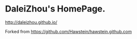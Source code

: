 # DaleiZhou's HomePage.

<http://daleizhou.github.io/>

Forked from <https://github.com/Hawstein/hawstein.github.com>
